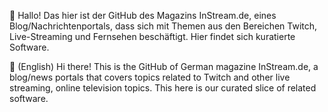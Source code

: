 👋 Hallo! Das hier ist der GitHub des Magazins InStream.de, eines Blog/Nachrichtenportals, dass
sich mit Themen aus den Bereichen Twitch, Live-Streaming und Fernsehen beschäftigt. Hier findet
sich kuratierte Software.

👋 (English) Hi there! This is the GitHub of German magazine InStream.de, a blog/news portals that
covers topics related to Twitch and other live streaming, online television topics. This here is
our curated slice of related software.
